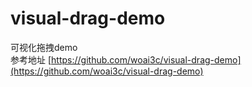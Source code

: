 # visual-drag-demo
可视化拖拽demo  
参考地址 [https://github.com/woai3c/visual-drag-demo](https://github.com/woai3c/visual-drag-demo)

